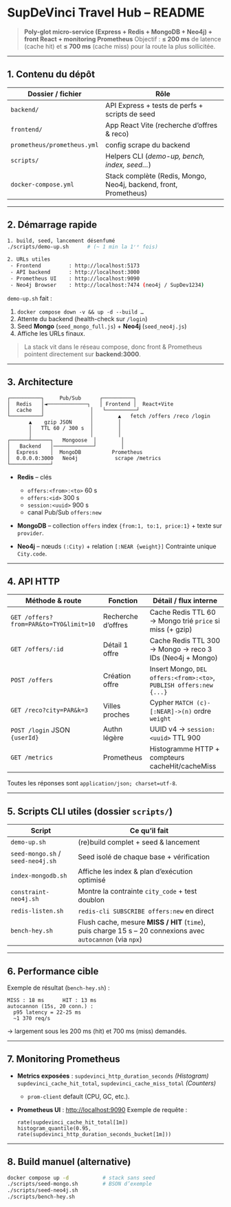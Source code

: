 # SupDeVinci Travel Hub – README 

> **Poly-glot micro-service (Express + Redis + MongoDB + Neo4j) + front React + monitoring Prometheus**
> Objectif : **≤ 200 ms** de latence (cache hit) et **≤ 700 ms** (cache miss) pour la route la plus sollicitée.

---

## 1. Contenu du dépôt

| Dossier / fichier           | Rôle                                                             |
| --------------------------- | ---------------------------------------------------------------- |
| `backend/`                  | API Express + tests de perfs + scripts de seed                   |
| `frontend/`                 | App React Vite (recherche d’offres & reco)                       |
| `prometheus/prometheus.yml` | config scrape du backend                                         |
| `scripts/`                  | Helpers CLI (*demo-up, bench, index, seed…*)                     |
| `docker-compose.yml`        | Stack complète (Redis, Mongo, Neo4j, backend, front, Prometheus) |

---

## 2. Démarrage rapide 

```bash
1. build, seed, lancement désenfumé
./scripts/demo-up.sh      # (~ 1 min la 1ʳᵉ fois)
```
```bash
2. URLs utiles
 - Frontend         : http://localhost:5173
 - API backend      : http://localhost:3000
 - Prometheus UI    : http://localhost:9090
 - Neo4j Browser    : http://localhost:7474 (neo4j / SupDev1234)
```

`demo-up.sh` fait :

1. `docker compose down -v && up -d --build …`
2. Attente du backend (health-check sur `/login`)
3. Seed **Mongo** (`seed_mongo_full.js`) + **Neo4j** (`seed_neo4j.js`)
4. Affiche les URLs finaux.

> La stack vit dans le réseau compose, donc front & Prometheus pointent directement sur **backend:3000**.

---

## 3. Architecture

```
┌──────────┐     Pub/Sub      ┌──────────┐
│  Redis   │◄─────────────┐   │ Frontend │  React+Vite
│  cache   │               │   └──────────┘
└──────────┘               │        ▲   fetch /offers /reco /login
       ▲    gzip JSON      │        │
       │   TTL 60 / 300 s  │        │
       │                   │        │
┌──────┴──────┐   Mongoose  │        │
│   Backend   │─────────────┘        │
│  Express    │  MongoDB          Prometheus
│  0.0.0.0:3000   Neo4j            scrape /metrics
└─────────────┘
```

* **Redis** – clés

  * `offers:<from>:<to>` 60 s
  * `offers:<id>` 300 s
  * `session:<uuid>` 900 s
  * canal Pub/Sub `offers:new`
* **MongoDB** – collection `offers`
  index `{from:1, to:1, price:1}` + texte sur `provider`.
* **Neo4j** – nœuds `(:City)` + relation `[:NEAR {weight}]`
  Contrainte unique `City.code`.

---

## 4. API HTTP

| Méthode & route                        | Fonction           | Détail / flux interne                                              |
| -------------------------------------- | ------------------ | ------------------------------------------------------------------ |
| `GET /offers?from=PAR&to=TYO&limit=10` | Recherche d’offres | Cache Redis TTL 60 → Mongo trié `price` si miss (+ gzip)           |
| `GET /offers/:id`                      | Détail 1 offre     | Cache Redis TTL 300 → Mongo → reco 3 IDs (Neo4j + Mongo)           |
| `POST /offers`                         | Création offre     | Insert Mongo, `DEL offers:<from>:<to>`, `PUBLISH offers:new {...}` |
| `GET /reco?city=PAR&k=3`               | Villes proches     | Cypher `MATCH (c)-[:NEAR]->(n)` ordre `weight`                     |
| `POST /login` JSON `{userId}`          | Authn légère       | UUID v4 → `session:<uuid>` TTL 900                                 |
| `GET /metrics`                         | Prometheus         | Histogramme HTTP + compteurs cacheHit/cacheMiss                    |

Toutes les réponses sont `application/json; charset=utf-8`.

---

## 5. Scripts CLI utiles (dossier `scripts/`)

| Script                            | Ce qu’il fait                                                                                               |
| --------------------------------- | ----------------------------------------------------------------------------------------------------------- |
| `demo-up.sh`                      | (re)build complet + seed & lancement                                                                        |
| `seed-mongo.sh` / `seed-neo4j.sh` | Seed isolé de chaque base + vérification                                                                    |
| `index-mongodb.sh`                | Affiche les index & plan d’exécution optimisé                                                               |
| `constraint-neo4j.sh`             | Montre la contrainte `city_code` + test doublon                                                             |
| `redis-listen.sh`                 | `redis-cli SUBSCRIBE offers:new` en direct                                                                  |
| `bench-hey.sh`                    | Flush cache, mesure **MISS / HIT** (`time`), puis charge 15 s – 20 connexions avec `autocannon` (via `npx`) |

---

## 6. Performance cible 

Exemple de résultat (`bench-hey.sh`) :

```
MISS : 18 ms      HIT : 13 ms
autocannon (15s, 20 conn.) :
  p95 latency = 22-25 ms
  ~1 370 req/s
```

→ largement sous les 200 ms (hit) et 700 ms (miss) demandés.

---

## 7. Monitoring Prometheus

* **Metrics exposées** :
  `supdevinci_http_duration_seconds` *(Histogram)*
  `supdevinci_cache_hit_total`, `supdevinci_cache_miss_total` *(Counters)*

  * `prom-client` default (CPU, GC, etc.).
* **Prometheus UI** : [http://localhost:9090](http://localhost:9090)
  Exemple de requête :

  ```
  rate(supdevinci_cache_hit_total[1m])
  histogram_quantile(0.95, rate(supdevinci_http_duration_seconds_bucket[1m]))
  ```

---

## 8. Build manuel (alternative)

```bash
docker compose up -d           # stack sans seed
./scripts/seed-mongo.sh        # BSON d’exemple
./scripts/seed-neo4j.sh
./scripts/bench-hey.sh
```


